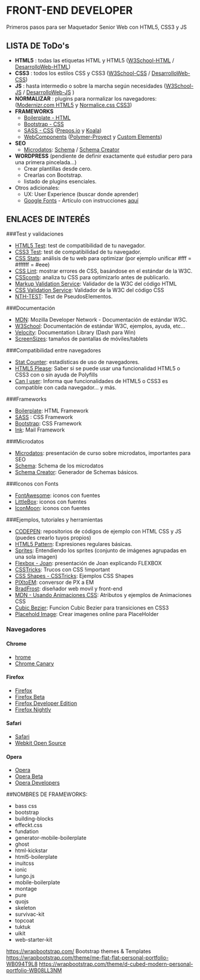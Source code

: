 # FRONT-END DEVELOPER
Primeros pasos para ser Maquetador Senior Web con HTML5, CSS3 y JS

## LISTA DE ToDo's

* **HTML5** : todas las etiquetas HTML y HTML5 ([W3School-HTML](http://www.w3schools.com/html/default.asp) / [DesarrolloWeb-HTML](http://www.desarrolloweb.com/html/))
* **CSS3** : todos los estilos CSS y CSS3 ([W3School-CSS](http://www.w3schools.com/css/default.asp)  / [DesarrolloWeb-CSS](http://www.desarrolloweb.com/css/))
* **JS** : hasta intermedio o sobre la marcha según necesidades ([W3School-JS](http://www.w3schools.com/js/default.asp) / [DesarrolloWeb-JS](http://www.desarrolloweb.com/javascript/) )
* **NORMALIZAR** : plugins para normalizar los navegadores: ([Modernizr.com HTML5](http://modernizr.com/) y [Normalice.css CSS3](http://necolas.github.io/normalize.css/))
* **FRAMEWORKS**
	- [Boilerplate - HTML](https://html5boilerplate.com/)
	- [Bootstrap - CSS](http://getbootstrap.com/)
	- [SASS - CSS](http://sass-lang.com/) ([Prepos.io](https://prepros.io/) y [Koala](http://koala-app.com/))
	- [WebComponents](http://webcomponents.org/) ([Polymer-Proyect](https://www.polymer-project.org) y [Custom Elements](https://customelements.io/))
* **SEO**
    - [Microdatos](slides.com/joanleon/formatos-enriquezidos): [Schema](http://schema.org) / [Schema Creator](http://schema-creator.org/)
* **WORDPRESS** (pendiente de definir exactamente qué estudiar pero para una primera pincelada...)
    - Crear plantillas desde cero.
    - Crearlas con Bootstrap.
    - listado de plugins esenciales.
* Otros adicionales:
    - UX: User Experience (buscar donde aprender)
    - [Google Fonts](https://www.google.com/fonts/) - Artículo con instrucciones [aquí](http://www.adhamdannaway.com/blog/web-design/embed-fonts-in-your-website-with-google-web-fonts)



## ENLACES DE INTERÉS

###Test y validaciones
* [HTML5 Test](http://html5test.com/): test de compatibilidad de tu navegador.
* [CSS3 Test](http://css3test.com/): test de compatibilidad de tu navegador.
* [CSS Stats](http://cssstats.com/): análisis de tu web para optimizar (por ejemplo unificar #fff = #ffffff = #eee)
* [CSS Lint](http://csslint.net/): mostrar errores de CSS, basándose en el estándar de la W3C.
* [CSScomb](https://github.com/csscomb): analiza tu CSS para optimizarlo antes de publicarlo.
* [Markup Validation Service](https://validator.w3.org/): Validador de la W3C del código HTML
* [CSS Validation Service](http://www.css-validator.org/): Validador de la W3C del código CSS
* [NTH-TEST](http://nth-test.com/): Test de PseudosElementos.


###Documentación
* [MDN](https://developer.mozilla.org/es/): Mozilla Developer Network - Documentación de estándar W3C.
* [W3School](http://www.w3schools.com/): Documentación de estándar W3C, ejemplos, ayuda, etc...
* [Velocity](https://velocity.silverlakesoftware.com/): Documentation Library (Dash para Win)
* [ScreenSizes](http://screensiz.es/phone): tamaños de pantallas de móviles/tablets

###Compatibilidad entre navegadores
* [Stat Counter](http://gs.statcounter.com/): estadísticas de uso de navegadores.
* [HTML5 Please](http://html5please.com/): Saber si se puede usar una funcionalidad HTML5 o CSS3 con o sin ayuda de Polyfills
* [Can I user](http://caniuse.com/): Informa que funcionalidades de HTML5 o CSS3 es compatible con cada navegador... y más.


###Frameworks
* [Boilerplate](https://html5boilerplate.com/): HTML Framework
* [SASS](http://sass-lang.com/) : CSS Framework
* [Bootstrap](http://getbootstrap.com/): CSS Framework
* [Ink](http://zurb.com/ink/): Mail Framework
    
###Microdatos
* [Microdatos](slides.com/joanleon/formatos-enriquezidos): presentación de curso sobre microdatos, importantes para SEO
* [Schema](http://schema.org): Schema de los microdatos
* [Schema Creator](http://schema-creator.org/): Generador de Schemas básicos.


###Iconos con Fonts
* [FontAwesome](http://fortawesome.github.io/Font-Awesome/): iconos con fuentes
* [LittleBox](http://littlebox.cabmaddux.com/): iconos con fuentes
* [IconMoon](https://icomoon.io/): iconos con fuentes

###Ejemplos, tutoriales y herramientas
* [CODEPEN](http://codepen.io/): repositorios de códigos de ejemplo con HTML CSS y JS (puedes crearlo tuyos propios)
* [HTML5 Pattern](http://html5pattern.com/): Expresiones regulares básicas.
* [Sprites](http://coolvillage.es/entendiendo-los-sprites/): Entendiendo los sprites (conjunto de imágenes agrupadas en una sola imagen)
* [Flexbox - Joan](http://nucliweb.github.io/flexbox/#/): presentación de Joan explicando FLEXBOX
* [CSSTricks](https://css-tricks.com/): Trucos con CSS !important
* [CSS Shapes - CSSTricks](https://css-tricks.com/examples/ShapesOfCSS/): Ejemplos CSS Shapes
* [PIXtoEM](http://pxtoem.com/): conversor de PX a EM
* [BradFrost](http://bradfrost.com/web/): diseñador web movil y front-end
* [MDN - Usando Animaciones CSS](https://developer.mozilla.org/es/docs/Web/CSS/Usando_animaciones_CSS): Atributos y ejemplos de Animaciones CSS
* [Cubic Bezier](http://cubic-bezier.com/): Funcion Cubic Bezier para transiciones en CSS3
* [Placehold Image](http://placehold.it/): Crear imagenes online para PlaceHolder 


### Navegadores

#### Chrome
* [hrome](https://www.google.es/chrome/browser/)
* [Chrome Canary](https://www.google.es/chrome/browser/canary.html)

#### Firefox
* [Firefox](https://www.mozilla.org/en-US/firefox/channel/#firefox)
* [Firefox Beta](https://www.mozilla.org/en-US/firefox/channel/#beta)
* [Firefox Developer Edition](https://www.mozilla.org/en-US/firefox/channel/#developer)
* [Firefox Nightly](https://nightly.mozilla.org/)

#### Safari
* [Safari](https://www.apple.com/es/safari/)
* [Webkit Open Source](https://www.webkit.org/)

#### Opera
* [Opera](http://www.opera.com/es)
* [Opera Beta](http://www.opera.com/es/computer/beta)
* [Opera Developers](http://www.opera.com/es/developer)





##NOMBRES DE FRAMEWORKS:
- bass css
- bootstrap
- building-blocks
- effeckt.css
- fundation
- generator-mobile-boilerplate
- ghost
- html-kickstar
- html5-boilerplate
- inuitcss
- ionic
- lungo.js
- mobile-boilerplate
- montage
- pure
- quojs
- skeleton
- survivac-kit
- topcoat
- tuktuk
- uikit
- web-starter-kit

https://wrapbootstrap.com/   Bootstrap themes & Templates
https://wrapbootstrap.com/theme/me-flat-flat-personal-portfolio-WB094T9L8
https://wrapbootstrap.com/theme/d-cubed-modern-personal-portfolio-WB08LL3NM
